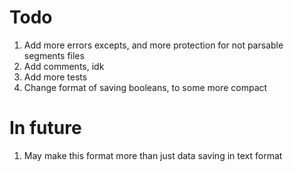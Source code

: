 # Todo

1. Add more errors excepts, and more protection for not parsable segments files
2. Add comments, idk
3. Add more tests
4. Change format of saving booleans, to some more compact

# In future

1. May make this format more than just data saving in text format
